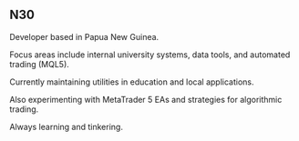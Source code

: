 ## N30
Developer based in Papua New Guinea.
  
Focus areas include internal university systems, data tools, and automated trading (MQL5).  

Currently maintaining utilities in education and local applications.

Also experimenting with MetaTrader 5 EAs and strategies for algorithmic trading.

Always learning and tinkering.



<!---
n30dyn4m1c/n30dyn4m1c is a ✨ special ✨ repository because its `README.md` (this file) appears on your GitHub profile.
You can click the Preview link to take a look at your changes.
--->
